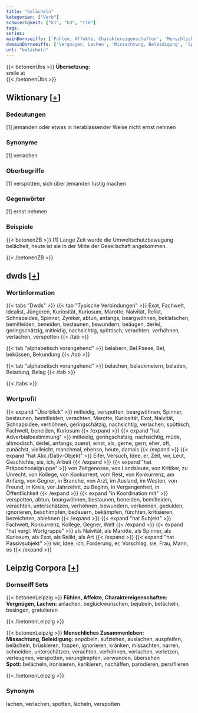 ```yaml
---
title: "belächeln"
kategorien: ["Verb"]
schwierigkeit: ["k1", "h3", "r16"]
tags:
series:
mainDornseiffs: ['Fühlen, Affekte, Charaktereigenschaften', 'Menschliches Zusammenleben']
domainDornseiffs: ['Vergnügen, Lachen', 'Missachtung, Beleidigung', 'Spott']
url: "belächeln"
---
```


{{< betonenÜbs >}}
**Übersetzung:**  
smile at  
{{< /betonenÜbs >}}

## Wiktionary [[+](https://de.wiktionary.org/wiki/belächeln)]

### Bedeutungen
[1] jemanden oder etwas in herablassender Weise nicht ernst nehmen  

### Synonyme
[1] verlachen  

### Oberbegriffe
[1] verspotten, sich über jemanden lustig machen  

### Gegenwörter
[1] ernst nehmen  

### Beispiele
{{< betonenZB >}}
[1] Lange Zeit wurde die Umweltschutzbewegung belächelt, heute ist sie in der Mitte der Gesellschaft angekommen.  

{{< /betonenZB >}}


## dwds [[+](https://www.dwds.de/wb/belächeln)]

### Wortinformation
{{< tabs "Dwds" >}}
{{< tab "Typische Verbindungen" >}}
Exot, Fachwelt, Idealist, Jüngeren, Kuriosität, Kuriosum, Marotte, Naivität, Relikt, Schnapsidee, Spinner, Zyniker, abtun, anfangs, beargwöhnen, beklatschen, bemitleiden, beneiden, bestaunen, bewundern, beäugen, derlei, geringschätzig, mitleidig, nachsichtig, spöttisch, verachten, verhöhnen, verlachen, verspotten
{{< /tab >}}

{{< tab "alphabetisch vorangehend" >}}
belabern, Bel Paese, Bel, beküssen, Bekundung
{{< /tab >}}

{{< tab "alphabetisch vorangehend" >}}
belachen, belackmeiern, beladen, Beladung, Belag
{{< /tab >}}

{{< /tabs >}}

### Wortprofil
{{< expand "Überblick" >}} mitleidig, verspotten, beargwöhnen, Spinner, bestaunen, bemitleiden, verachten, Marotte, Kuriosität, Exot, Naivität, Schnapsidee, verhöhnen, geringschätzig, nachsichtig, verlachen, spöttisch, Fachwelt, beneiden, Kuriosum {{< /expand >}}
{{< expand "hat Adverbialbestimmung" >}} mitleidig, geringschätzig, nachsichtig, müde, altmodisch, derlei, anfangs, zuerst, einst, als, gerne, gern, eher, oft, zunächst, vielleicht, manchmal, ebenso, heute, damals {{< /expand >}}
{{< expand "hat Akk./Dativ-Objekt" >}} Eifer, Versuch, Idee, er, Zeit, wir, Leut, Geschichte, sie, ich, Arbeit {{< /expand >}}
{{< expand "hat Präpositionalgruppe" >}} von Zeitgenosse, von Landsleute, von Kritiker, zu Unrecht, von Kollege, von Konkurrent, vom Rest, von Konkurrenz, am Anfang, von Gegner, in Branche, von Arzt, im Ausland, im Westen, von Freund, in Kreis, vor Jahrzehnt, zu Beginn, in Vergangenheit, in Öffentlichkeit {{< /expand >}}
{{< expand "in Koordination mit" >}} verspotten, abtun, beargwöhnen, bestaunen, beneiden, bemitleiden, verachten, unterschätzen, verhöhnen, bewundern, verkennen, gedulden, ignorieren, beschimpfen, bedauern, bekämpfen, fürchten, kritisieren, bezeichnen, ablehnen {{< /expand >}}
{{< expand "hat Subjekt" >}} Fachwelt, Konkurrenz, Kollege, Gegner, Welt {{< /expand >}}
{{< expand "hat vergl. Wortgruppe" >}} als Naivität, als Marotte, als Spinner, als Kuriosum, als Exot, als Relikt, als Art {{< /expand >}}
{{< expand "hat Passivsubjekt" >}} wir, Idee, ich, Forderung, er, Vorschlag, sie, Frau, Mann, es {{< /expand >}}

## Leipzig Corpora [[+](https://corpora.uni-leipzig.de/en/res?word=belächeln&corpusId=deu_newscrawl-public_2018)]

### Dornseiff Sets
{{< betonenLeipzig >}}
**Fühlen, Affekte, Charaktereigenschaften:**  
**Vergnügen, Lachen:** anlachen, beglückwünschen, bejubeln, belächeln, besingen, gratulieren  

{{< /betonenLeipzig >}}


{{< betonenLeipzig >}}
**Menschliches Zusammenleben:**  
**Missachtung, Beleidigung:** anpöbeln, aufziehen, auslachen, auspfeifen, belächeln, brüskieren, foppen, ignorieren, kränken, missachten, narren, schneiden, unterschätzen, verachten, verhöhnen, verlachen, verletzen, verleugnen, verspotten, verunglimpfen, verwunden, übersehen  
**Spott:** belächeln, ironisieren, karikieren, nachäffen, parodieren, persiflieren  

{{< /betonenLeipzig >}}

### Synonym
lachen, verlachen, spotten, lächeln, verspotten

